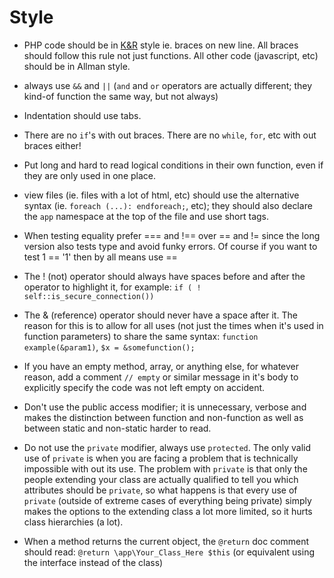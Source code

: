 Style
=====

* PHP code should be in [K&R](https://en.wikipedia.org/wiki/Indent_style#K.26R_style)
style ie. braces on new line. All braces should follow this rule not just 
functions. All other code (javascript, etc) should be in Allman style.

* always use `&&` and `||` (`and` and `or` operators are actually different; 
they kind-of function the same way, but not always)

* Indentation should use tabs.

* There are no `if`'s with out braces. There are no `while`, `for`, etc with out braces either!

* Put long and hard to read logical conditions in their own function, even if 
they are only used in one place.

* view files (ie. files with a lot of html, etc) should use the alternative 
syntax (ie. `foreach (...): endforeach;`, etc); they should also declare the
`app` namespace at the top of the file and use short tags.

* When testing equality prefer === and !== over == and != since the long version
also tests type and avoid funky errors. Of course if you want to test 1 == '1' 
then by all means use ==

* The ! (not) operator should always have spaces before and after the operator 
to highlight it, for example: <code>if ( ! self::is_secure_connection())</code>

* The & (reference) operator should never have a space after it. The reason for 
this is to allow for all uses (not just the times when it's used in function 
parameters) to share the same syntax: `function example(&param1)`, 
`$x = &somefunction();`

* If you have an empty method, array, or anything else, for whatever reason, add 
a comment `// empty` or similar message in it's body to explicitly specify the
code was not left empty on accident.

* Don't use the public access modifier; it is unnecessary, verbose and makes the
distinction between function and non-function as well as between static and 
non-static harder to read.

* Do not use the `private` modifier, always use `protected`. The only valid use 
of `private` is when you are facing a problem that is technically impossible 
with  out its use. The problem with `private` is that only the people extending 
your class are actually qualified to tell you which attributes should be 
`private`, so what happens is that every use of `private` (outside of extreme 
cases of  everything being private) simply makes the options to the extending 
class a lot more limited, so it hurts class hierarchies (a lot).

* When a method returns the current object, the `@return` doc comment should 
read: `@return \app\Your_Class_Here $this` (or equivalent using the interface 
instead of the class)

